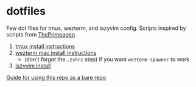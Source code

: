 # dotfiles

Few dot files for tmux, wezterm, and lazyvim config. Scripts inspired by scripts from [ThePrimeagen](https://github.com/ThePrimeagen/.dotfiles/blob/master/bin/.local/scripts/tmux-sessionizer)

1. [tmux install instructions](https://github.com/tmux/tmux/wiki/Installing)
2. [wezterm mac install instructions](https://wezfurlong.org/wezterm/install/macos.html)
    - (don't forget the `.zshrc` step) if you want `wezterm-spawner` to work
3. [lazyvim install](https://www.lazyvim.org/installation)

[Guide for using this repo as a bare repo](https://www.atlassian.com/git/tutorials/dotfiles)
